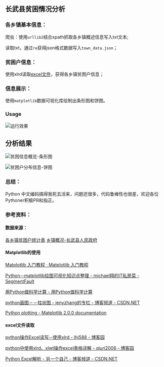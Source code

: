 ## 长武县贫困情况分析

### 各乡镇基本信息：

爬虫：使用`urllib2`结合xpath抓取各乡镇概述信息写入txt文本;

读取txt，通过`re`获得json格式数据写入`town_data.json`；

### 贫困户信息：

使用xlrd读取[excel文件](https://github.com/imoyao/DatAna/blob/master/statics/infiles/foo_data.xlsx)，获得各乡镇贫困户信息；

### 信息展示：

使用`matplotlib`数据可视化库绘制出条形图和饼图。

### Usage

![运行效果](http://oh6j8wijn.bkt.clouddn.com/run.png)

## 分析结果

![贫困信息概览-条形图](http://oh6j8wijn.bkt.clouddn.com/bar_out_put.png)

![贫困户分布信息-饼图](http://oh6j8wijn.bkt.clouddn.com/pie_out_put.png)

### 总结：

Python 中文编码搞得我死去活来，问题还很多，代码鲁棒性也很差，欢迎各位Pythoner积极PR和指正。


### 参考资料：

#### 数据来源：

[各乡镇贫困户统计表](https://github.com/imoyao/DatAna/blob/master/statics/infiles/foo_data.xlsx)
[乡镇概况-长武县人民政府](http://www.snchangwu.gov.cn/zjzw/xzgk.htm)
 
#### Matplotlib的使用

[Matplotlib 入门教程 · Matplotlib 入门教程](https://wizardforcel.gitbooks.io/matplotlib-intro-tut/)

[Python--matplotlib绘图可视化知识点整理 - michael翔的IT私房菜 - SegmentFault](https://segmentfault.com/a/1190000005104723#articleHeader6)

[用Python做科学计算 - 用Python做科学计算](http://old.sebug.net/paper/books/scipydoc/index.html)

[python画图－－柱状图 - jenyzhang的专栏 - 博客频道 - CSDN.NET](http://blog.csdn.net/jenyzhang/article/details/52047557)

[Python plotting - Matplotlib 2.0.0 documentation](http://matplotlib.org/index.html)


#### excel文件读取

[python操作Excel读写--使用xlrd - lhj588 - 博客园](http://www.cnblogs.com/lhj588/archive/2012/01/06/2314181.html)

[python中使用xlrd、xlwt操作excel表格详解 - qiuri2008 - 博客园](http://www.cnblogs.com/jiangzhaowei/p/5856617.html)

[Python Excel解析 - 另一个自己 - 博客频道 - CSDN.NET](http://blog.csdn.net/seetheworld518/article/details/49536599)


  [1]: http://oh6j8wijn.bkt.clouddn.com/run.png
  [2]: http://oh6j8wijn.bkt.clouddn.com/bar_out_put.png
  [3]: http://oh6j8wijn.bkt.clouddn.com/pie_out_put.png
